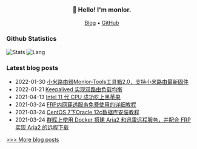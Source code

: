 
<h3 align="center">👋 Hello! I'm monlor.</h3>

<p align="center">
  <a href="https://www.monlor.com">Blog</a> •
  <a href="https://github.com/monlor">GitHub</a>
</p>

### Github Statistics

![Stats](https://github-readme-stats.vercel.app/api?username=monlor&show_icons=true&layout=compact&count_private=true&hide_title=true&theme=default&)
![Lang](https://github-readme-stats.vercel.app/api/top-langs/?username=monlor&layout=compact&count_private=true&theme=default&hide=css,html,javascript)

### Latest blog posts

- 2022-01-30 [小米路由器Monlor-Tools工具箱2.0，支持小米路由最新固件](https://www.monlor.com/archives/9/)
- 2022-01-21 [Keepalived 实现双路由负载均衡](https://www.monlor.com/archives/23/)
- 2021-04-13 [Intel 11 代 CPU 成功吃上黑苹果](https://www.monlor.com/archives/20/)
- 2021-03-24 [FRP内网穿透服务免费使用的详细教程](https://www.monlor.com/archives/33/)
- 2021-03-24 [CentOS 7下Oracle 12c数据库安装教程](https://www.monlor.com/archives/26/)
- 2021-03-24 [群晖上使用 Docker 搭建 Aria2 和迅雷远程服务，并配合 FRP 实现 Aria2 的远程下载](https://www.monlor.com/archives/25/)

[>>> More blog posts](https://www.monlor.com/archive.html)
